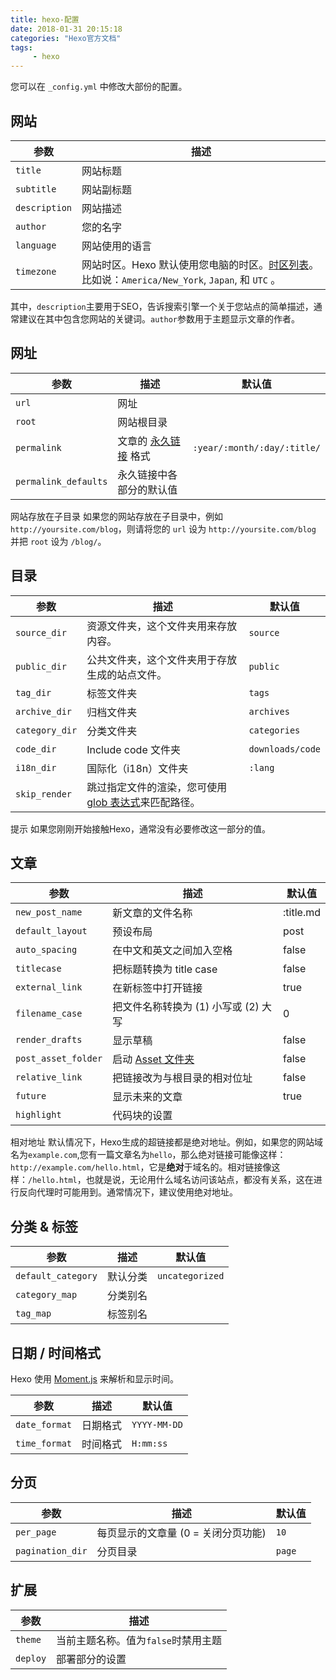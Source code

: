 ```yaml
---
title: hexo-配置
date: 2018-01-31 20:15:18
categories: "Hexo官方文档"
tags:
     - hexo
---
```

您可以在 `_config.yml` 中修改大部份的配置。

## 网站

参数 | 描述
--- | ---
`title` | 网站标题
`subtitle` | 网站副标题
`description` | 网站描述
`author` | 您的名字
`language` | 网站使用的语言
`timezone` | 网站时区。Hexo 默认使用您电脑的时区。[时区列表](https://en.wikipedia.org/wiki/List_of_tz_database_time_zones)。比如说：`America/New_York`, `Japan`, 和 `UTC` 。

其中，`description`主要用于SEO，告诉搜索引擎一个关于您站点的简单描述，通常建议在其中包含您网站的关键词。`author`参数用于主题显示文章的作者。

## 网址

参数 | 描述 | 默认值
--- | --- | ---
`url` | 网址 |
`root` | 网站根目录 |
`permalink` | 文章的 [永久链接](permalinks.html) 格式 | `:year/:month/:day/:title/`
`permalink_defaults` | 永久链接中各部分的默认值 |

网站存放在子目录
如果您的网站存放在子目录中，例如 `http://yoursite.com/blog`，则请将您的 `url` 设为 `http://yoursite.com/blog` 并把 `root` 设为 `/blog/`。


## 目录

参数 | 描述 | 默认值
--- | --- | ---
`source_dir` | 资源文件夹，这个文件夹用来存放内容。 | `source`
`public_dir` | 公共文件夹，这个文件夹用于存放生成的站点文件。 | `public`
`tag_dir` | 标签文件夹 | `tags`
`archive_dir` | 归档文件夹 | `archives`
`category_dir` | 分类文件夹 | `categories`
`code_dir` | Include code 文件夹 | `downloads/code`
`i18n_dir` | 国际化（i18n）文件夹 | `:lang`
`skip_render` | 跳过指定文件的渲染，您可使用 [glob 表达式](https://github.com/isaacs/node-glob)来匹配路径。 |

提示
如果您刚刚开始接触Hexo，通常没有必要修改这一部分的值。


## 文章

参数 | 描述 | 默认值
--- | --- | ---
`new_post_name` | 新文章的文件名称 | :title.md
`default_layout` | 预设布局 | post
`auto_spacing` | 在中文和英文之间加入空格 | false
`titlecase` | 把标题转换为 title case | false
`external_link` | 在新标签中打开链接 | true
`filename_case` | 把文件名称转换为 (1) 小写或 (2) 大写 | 0
`render_drafts` | 显示草稿 | false
`post_asset_folder` | 启动 [Asset 文件夹](asset-folders.html) | false
`relative_link` | 把链接改为与根目录的相对位址 | false
`future` | 显示未来的文章 | true
`highlight` | 代码块的设置 |

相对地址
默认情况下，Hexo生成的超链接都是绝对地址。例如，如果您的网站域名为`example.com`,您有一篇文章名为`hello`，那么绝对链接可能像这样：`http://example.com/hello.html`，它是**绝对**于域名的。相对链接像这样：`/hello.html`，也就是说，无论用什么域名访问该站点，都没有关系，这在进行反向代理时可能用到。通常情况下，建议使用绝对地址。


## 分类 & 标签

参数 | 描述 | 默认值
--- | --- | ---
`default_category` | 默认分类 | `uncategorized`
`category_map` | 分类别名 |
`tag_map` | 标签别名 |

## 日期 / 时间格式

Hexo 使用 [Moment.js](http://momentjs.com/) 来解析和显示时间。

参数 | 描述 | 默认值
--- | --- | ---
`date_format` | 日期格式 | `YYYY-MM-DD`
`time_format` | 时间格式 | `H:mm:ss`

## 分页

参数 | 描述 | 默认值
--- | --- | ---
`per_page` | 每页显示的文章量 (0 = 关闭分页功能) | `10`
`pagination_dir` | 分页目录 | `page`

## 扩展

参数 | 描述
--- | ---
`theme` | 当前主题名称。值为`false`时禁用主题
`deploy` | 部署部分的设置


